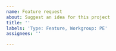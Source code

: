 ```yaml
---
name: Feature request
about: Suggest an idea for this project
title: ''
labels: 'Type: Feature, Workgroup: PE'
assignees: ''

---
```



